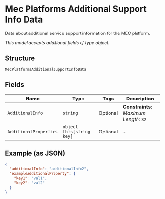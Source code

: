 
# Mec Platforms Additional Support Info Data

Data about additional service support information for the MEC platform.

*This model accepts additional fields of type object.*

## Structure

`MecPlatformsAdditionalSupportInfoData`

## Fields

| Name | Type | Tags | Description |
|  --- | --- | --- | --- |
| `AdditionalInfo` | `string` | Optional | **Constraints**: *Maximum Length*: `32` |
| `AdditionalProperties` | `object this[string key]` | Optional | - |

## Example (as JSON)

```json
{
  "additionalInfo": "additionalInfo2",
  "exampleAdditionalProperty": {
    "key1": "val1",
    "key2": "val2"
  }
}
```

